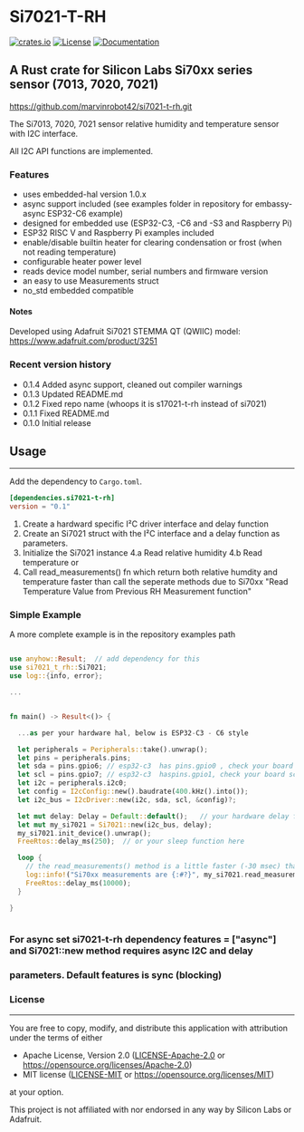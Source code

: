 # Si7021-T-RH &emsp; 
[![crates.io](https://img.shields.io/crates/v/si7021-t-rh)](https://crates.io/crates/si7021-t-rh)
[![License](https://img.shields.io/badge/license-MIT%2FApache--2.0-blue.svg)](https://github.com/marvinrobot42/si7021-t-rh)
[![Documentation](https://docs.rs/si7021-t-rh/badge.svg)](https://docs.rs/si7021-t-rh)

## A Rust crate for Silicon Labs Si70xx series sensor (7013, 7020, 7021)
<https://github.com/marvinrobot42/si7021-t-rh.git>

[Si7021]: https://www.silabs.com/sensors/humidity/si7006-13-20-21-34/device.si7021-a20-gm?tab=specs

The Si7013, 7020, 7021 sensor relative humidity and temperature sensor with I2C interface.

All I2C API functions are implemented. 

### Features

- uses embedded-hal version 1.0.x
- async support included (see examples folder in repository for embassy-async ESP32-C6 example)
- designed for embedded use (ESP32-C3, -C6 and -S3 and Raspberry Pi)
- ESP32 RISC V and Raspberry Pi examples included
- enable/disable builtin heater for clearing condensation or frost (when not reading temperature)
- configurable heater power level
- reads device model number, serial numbers and firmware version
- an easy to use Measurements struct
- no_std embedded compatible

  

#### Notes

Developed using Adafruit Si7021 STEMMA QT (QWIIC) model: https://www.adafruit.com/product/3251


### Recent version history
  - 0.1.4  Added async support, cleaned out compiler warnings
  - 0.1.3  Updated README.md
  - 0.1.2  Fixed repo name (whoops it is s17021-t-rh instead of si7021)
  - 0.1.1  Fixed README.md
  - 0.1.0  Initial release


## Usage
----

Add the dependency to `Cargo.toml`.

~~~~toml
[dependencies.si7021-t-rh]
version = "0.1"
~~~~

1. Create a hardward specific I²C driver interface and delay function
2. Create an Si7021 struct with the I²C interface and a delay function as parameters.  
3. Initialize the Si7021 instance
4.a Read relative humidity
4.b Read temperature or
5. Call read_measurements() fn which return both relative humdity and temperature faster than
  call the seperate methods due to Si70xx "Read Temperature Value from Previous RH Measurement function" 
 


### Simple Example

A more complete example is in the repository examples path
~~~~rust

use anyhow::Result;  // add dependency for this
use si7021_t_rh::Si7021;
use log::{info, error};

...


fn main() -> Result<()> {

  ...as per your hardware hal, below is ESP32-C3 - C6 style

  let peripherals = Peripherals::take().unwrap();
  let pins = peripherals.pins;
  let sda = pins.gpio6; // esp32-c3  has pins.gpio0 , check your board schematic
  let scl = pins.gpio7; // esp32-c3  haspins.gpio1, check your board schematic
  let i2c = peripherals.i2c0;
  let config = I2cConfig::new().baudrate(400.kHz().into());
  let i2c_bus = I2cDriver::new(i2c, sda, scl, &config)?;

  let mut delay: Delay = Default::default();   // your hardware delay from use ...
  let mut my_si7021 = Si7021::new(i2c_bus, delay);
  my_si7021.init_device().unwrap();
  FreeRtos::delay_ms(250);  // or your sleep function here

  loop {
    // the read_measurements() method is a little faster (-30 msec) than reading humidity and temperature separately
    log::info!("Si70xx measurements are {:#?}", my_si7021.read_measurements().unwrap());
    FreeRtos::delay_ms(10000);
  }

}
    
~~~~

### For async set si7021-t-rh dependency features = ["async"] and Si7021::new method requires async I2C and delay 
###    parameters.  Default features is sync (blocking)


### License
----

You are free to copy, modify, and distribute this application with attribution under the terms of either

 * Apache License, Version 2.0
   ([LICENSE-Apache-2.0](./LICENSE-Apache-2.0) or <https://opensource.org/licenses/Apache-2.0>)
 * MIT license
   ([LICENSE-MIT](./LICENSE-MIT) or <https://opensource.org/licenses/MIT>)

at your option.

This project is not affiliated with nor endorsed in any way by Silicon Labs or Adafruit.
